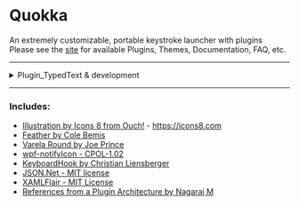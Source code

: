 # Quokka

An extremely customizable, portable keystroke launcher with plugins <br />
Please see the [site](https://faeq-f.github.io/Quokka/) for available Plugins, Themes, Documentation, FAQ, etc.

---
<details>

<summary>Plugin_TypedText & development</summary>

To remove annoyances from `Plugin_TypedText` during development, you can `cd Plugin_TypedText` and then `git checkout 760d02e`. Ensure the plugin folder has been removed from the PlugBoard.
</details>

---

### Includes:
   - [Illustration by Icons 8 from Ouch!](https://intercom.help/icons8-7fb7577e8170/en/articles/5534926-universal-multimedia-license-agreement-for-icons8) - https://icons8.com<br />
   - [Feather by Cole Bemis](https://github.com/feathericons/feather/blob/main/LICENSE)<br />
   - [Varela Round by Joe Prince](https://fonts.google.com/specimen/Varela+Round/about)<br />
   - [wpf-notifyIcon - CPOL-1.02](https://github.com/hardcodet/wpf-notifyicon/blob/develop/LICENSE)<br />
   - [KeyboardHook by Christian Liensberger](https://web.archive.org/web/20141017230556/http://www.liensberger.it:80/web/blog/?p=207)<br />
   - [JSON.Net - MIT license](https://github.com/JamesNK/Newtonsoft.Json/blob/master/LICENSE.md)<br />
   - [XAMLFlair - MIT License](https://github.com/XamlFlair/XamlFlair/blob/master/LICENSE)<br />
   - [References from a Plugin Architecture by Nagaraj M](https://www.c-sharpcorner.com/article/simple-plugin-architecture-using-reflection-with-wpf-projects/)
